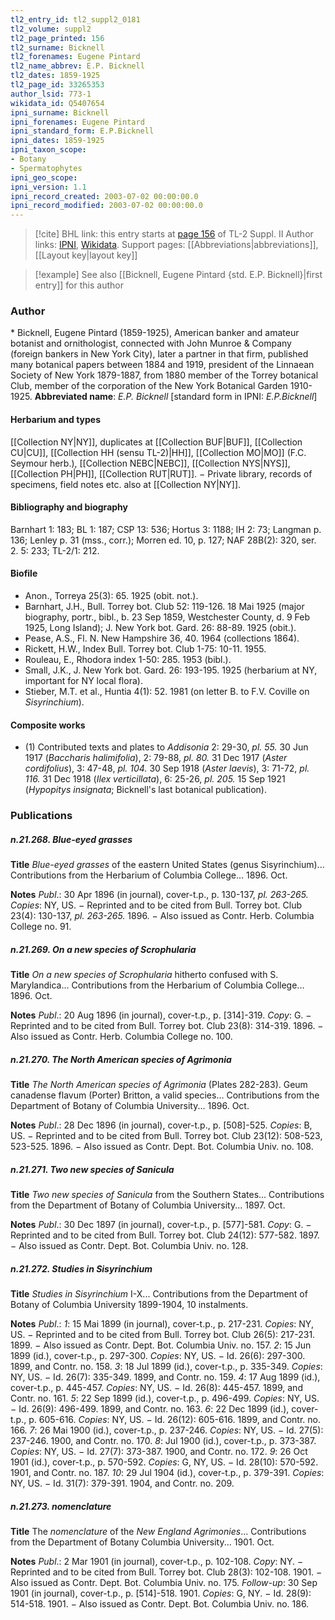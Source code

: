 ```yaml
---
tl2_entry_id: tl2_suppl2_0181
tl2_volume: suppl2
tl2_page_printed: 156
tl2_surname: Bicknell
tl2_forenames: Eugene Pintard
tl2_name_abbrev: E.P. Bicknell
tl2_dates: 1859-1925
tl2_page_id: 33265353
author_lsid: 773-1
wikidata_id: Q5407654
ipni_surname: Bicknell
ipni_forenames: Eugene Pintard
ipni_standard_form: E.P.Bicknell
ipni_dates: 1859-1925
ipni_taxon_scope: 
- Botany
- Spermatophytes
ipni_geo_scope: 
ipni_version: 1.1
ipni_record_created: 2003-07-02 00:00:00.0
ipni_record_modified: 2003-07-02 00:00:00.0
---
```


> [!cite] BHL link: this entry starts at [page 156](https://www.biodiversitylibrary.org/page/33265353) of TL-2 Suppl. II
> Author links: [IPNI](https://www.ipni.org/a/773-1), [Wikidata](https://www.wikidata.org/wiki/Q5407654). Support pages: [[Abbreviations|abbreviations]], [[Layout key|layout key]]

> [!example] See also [[Bicknell, Eugene Pintard {std. E.P. Bicknell}|first entry]] for this author

### Author

\* Bicknell, Eugene Pintard (1859-1925), American banker and amateur botanist and ornithologist, connected with John Munroe & Company (foreign bankers in New York City), later a partner in that firm, published many botanical papers between 1884 and 1919, president of the Linnaean Society of New York 1879-1887, from 1880 member of the Torrey botanical Club, member of the corporation of the New York Botanical Garden 1910-1925. 
**Abbreviated name**: *E.P. Bicknell* \[standard form in IPNI: *E.P.Bicknell*\]

#### Herbarium and types

[[Collection NY|NY]], duplicates at [[Collection BUF|BUF]], [[Collection CU|CU]], [[Collection HH (sensu TL-2)|HH]], [[Collection MO|MO]] (F.C. Seymour herb.), [[Collection NEBC|NEBC]], [[Collection NYS|NYS]], [[Collection PH|PH]], [[Collection RUT|RUT]]. − Private library, records of specimens, field notes etc. also at [[Collection NY|NY]].

#### Bibliography and biography

Barnhart 1: 183; BL 1: 187; CSP 13: 536; Hortus 3: 1188; IH 2: 73; Langman p. 136; Lenley p. 31 (mss., corr.); Morren ed. 10, p. 127; NAF 28B(2): 320, ser. 2. 5: 233; TL-2/1: 212.

#### Biofile

- Anon., Torreya 25(3): 65. 1925 (obit. not.).
- Barnhart, J.H., Bull. Torrey bot. Club 52: 119-126. 18 Mai 1925 (major biography, portr., bibl., b. 23 Sep 1859, Westchester County, d. 9 Feb 1925, Long Island); J. New York bot. Gard. 26: 88-89. 1925 (obit.).
- Pease, A.S., Fl. N. New Hampshire 36, 40. 1964 (collections 1864).
- Rickett, H.W., Index Bull. Torrey bot. Club 1-75: 10-11. 1955.
- Rouleau, E., Rhodora index 1-50: 285. 1953 (bibl.).
- Small, J.K., J. New York bot. Gard. 26: 193-195. 1925 (herbarium at NY, important for NY local flora).
- Stieber, M.T. et al., Huntia 4(1): 52. 1981 (on letter B. to F.V. Coville on *Sisyrinchium*).

#### Composite works

- (1) Contributed texts and plates to *Addisonia* 2: 29-30, *pl. 55.* 30 Jun 1917 (*Baccharis halimifolia*), 2: 79-88, *pl. 80.* 31 Dec 1917 (*Aster cordifolius*), 3: 47-48, *pl. 104.* 30 Sep 1918 (*Aster laevis*), 3: 71-72, *pl. 116.* 31 Dec 1918 (*Ilex verticillata*), 6: 25-26, *pl. 205.* 15 Sep 1921 (*Hypopitys insignata*; Bicknell's last botanical publication).

### Publications

##### n.21.268. Blue-eyed grasses

**Title**
*Blue-eyed grasses* of the eastern United States (genus Sisyrinchium)... Contributions from the Herbarium of Columbia College... 1896. Oct.

**Notes**
*Publ*.: 30 Apr 1896 (in journal), cover-t.p., p. 130-137, *pl. 263-265.* *Copies*: NY, US. − Reprinted and to be cited from Bull. Torrey bot. Club 23(4): 130-137, *pl. 263-265.* 1896. − Also issued as Contr. Herb. Columbia College no. 91.

##### n.21.269. On a new species of Scrophularia

**Title**
*On a new species of Scrophularia* hitherto confused with S. Marylandica... Contributions from the Herbarium of Columbia College... 1896. Oct.

**Notes**
*Publ*.: 20 Aug 1896 (in journal), cover-t.p., p. \[314\]-319. *Copy*: G. − Reprinted and to be cited from Bull. Torrey bot. Club 23(8): 314-319. 1896. − Also issued as Contr. Herb. Columbia College no. 100.

##### n.21.270. The North American species of Agrimonia

**Title**
*The North American species of Agrimonia* (Plates 282-283). Geum canadense flavum (Porter) Britton, a valid species... Contributions from the Department of Botany of Columbia University... 1896. Oct.

**Notes**
*Publ*.: 28 Dec 1896 (in journal), cover-t.p., p. \[508\]-525. *Copies*: B, US. − Reprinted and to be cited from Bull. Torrey bot. Club 23(12): 508-523, 523-525. 1896. − Also issued as Contr. Dept. Bot. Columbia Univ. no. 108.

##### n.21.271. Two new species of Sanicula

**Title**
*Two new species of Sanicula* from the Southern States... Contributions from the Department of Botany of Columbia University... 1897. Oct.

**Notes**
*Publ*.: 30 Dec 1897 (in journal), cover-t.p., p. \[577\]-581. *Copy*: G. − Reprinted and to be cited from Bull. Torrey bot. Club 24(12): 577-582. 1897. − Also issued as Contr. Dept. Bot. Columbia Univ. no. 128.

##### n.21.272. Studies in Sisyrinchium

**Title**
*Studies in Sisyrinchium* I-X... Contributions from the Department of Botany of Columbia University 1899-1904, 10 instalments.

**Notes**
*Publ*.: *1*: 15 Mai 1899 (in journal), cover-t.p., p. 217-231. *Copies*: NY, US. − Reprinted and to be cited from Bull. Torrey bot. Club 26(5): 217-231. 1899. − Also issued as Contr. Dept. Bot. Columbia Univ. no. 157.
*2*: 15 Jun 1899 (id.), cover-t.p., p. 297-300. *Copies*: NY, US. − Id. 26(6): 297-300. 1899, and Contr. no. 158.
*3*: 18 Jul 1899 (id.), cover-t.p., p. 335-349. *Copies*: NY, US. − Id. 26(7): 335-349. 1899, and Contr. no. 159.
*4*: 17 Aug 1899 (id.), cover-t.p., p. 445-457. *Copies*: NY, US. − Id. 26(8): 445-457. 1899, and Contr. no. 161.
*5*: 22 Sep 1899 (id.), cover-t.p., p. 496-499. *Copies*: NY, US. − Id. 26(9): 496-499. 1899, and Contr. no. 163.
*6*: 22 Dec 1899 (id.), cover-t.p., p. 605-616. *Copies*: NY, US. − Id. 26(12): 605-616. 1899, and Contr. no. 166.
*7*: 26 Mai 1900 (id.), cover-t.p., p. 237-246. *Copies*: NY, US. − Id. 27(5): 237-246. 1900, and Contr. no. 170.
*8*: Jul 1900 (id.), cover-t.p., p. 373-387. *Copies*: NY, US. − Id. 27(7): 373-387. 1900, and Contr. no. 172.
*9*: 26 Oct 1901 (id.), cover-t.p., p. 570-592. *Copies*: G, NY, US. − Id. 28(10): 570-592. 1901, and Contr. no. 187.
*10*: 29 Jul 1904 (id.), cover-t.p., p. 379-391. *Copies*: NY, US. − Id. 31(7): 379-391. 1904, and Contr. no. 209.

##### n.21.273. nomenclature

**Title**
The *nomenclature* of the *New England Agrimonies*... Contributions from the Department of Botany Columbia University... 1901. Oct.

**Notes**
*Publ*.: 2 Mar 1901 (in journal), cover-t.p., p. 102-108. *Copy*: NY. − Reprinted and to be cited from Bull. Torrey bot. Club 28(3): 102-108. 1901. − Also issued as Contr. Dept. Bot. Columbia Univ. no. 175.
*Follow-up*: 30 Sep 1901 (in journal), cover-t.p., p. \[514\]-518. 1901. *Copies*: G, NY. − Id. 28(9): 514-518. 1901. − Also issued as Contr. Dept. Bot. Columbia Univ. no. 186.

